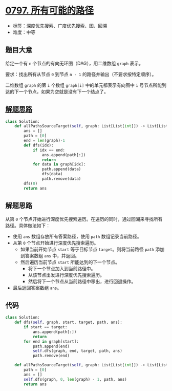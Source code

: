 # [0797. 所有可能的路径](https://leetcode.cn/problems/all-paths-from-source-to-target/)

- 标签：深度优先搜索、广度优先搜索、图、回溯
- 难度：中等

## 题目大意

给定一个有 `n` 个节点的有向无环图（DAG），用二维数组 `graph` 表示。

要求：找出所有从节点 `0` 到节点 `n - 1` 的路径并输出（不要求按特定顺序）。

二维数组 `graph` 的第 `i` 个数组 `graph[i]` 中的单元都表示有向图中 `i` 号节点所能到达的下一个节点，如果为空就是没有下一个结点了。

## [解题思路](https://leetcode.cn/problems/all-paths-from-source-to-target/solutions/956408/suo-you-ke-neng-de-lu-jing-by-leetcode-s-iyoh/?orderBy=most_votes)
```python
class Solution:
    def allPathsSourceTarget(self, graph: List[List[int]]) -> List[List[int]]:
        ans = []
        path = [0]
        end = len(graph)-1
        def dfs(idx):
            if idx == end:
                ans.append(path[:])
                return
            for data in graph[idx]:
                path.append(data)
                dfs(data)
                path.remove(data)
        dfs(0)
        return ans
```
## 解题思路

从第 `0` 个节点开始进行深度优先搜索遍历。在遍历的同时，通过回溯来寻找所有路径。具体做法如下：

- 使用 `ans` 数组存放所有答案路径，使用 `path` 数组记录当前路径。
- 从第 `0` 个节点开始进行深度优先搜索遍历。
  - 如果当前开始节点 `start` 等于目标节点 `target`。则将当前路径 `path` 添加到答案数组 `ans` 中，并返回。
  - 然后遍历当前节点 `start` 所能达到的下一个节点。
    - 将下一个节点加入到当前路径中。
    - 从该节点出发进行深度优先搜索遍历。
    - 然后将下一个节点从当前路径中移出，进行回退操作。
- 最后返回答案数组 `ans`。

## 代码

```Python
class Solution:
    def dfs(self, graph, start, target, path, ans):
        if start == target:
            ans.append(path[:])
            return
        for end in graph[start]:
            path.append(end)
            self.dfs(graph, end, target, path, ans)
            path.remove(end)

    def allPathsSourceTarget(self, graph: List[List[int]]) -> List[List[int]]:
        path = [0]
        ans = []
        self.dfs(graph, 0, len(graph) - 1, path, ans)
        return ans
```

